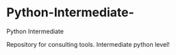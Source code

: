 # Python-Intermediate-
Python Intermediate 

Repository for consulting tools.
Intermediate python level!
